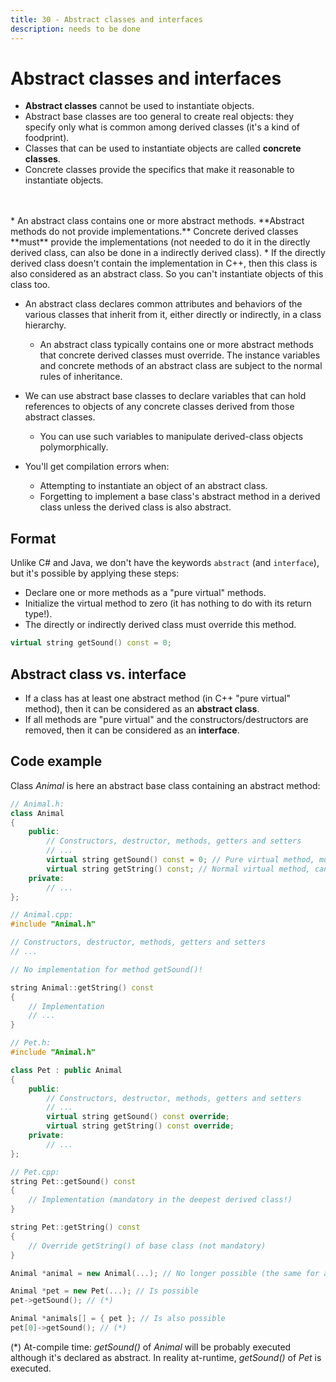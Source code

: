 ```yaml
---
title: 30 - Abstract classes and interfaces
description: needs to be done
---
```


# Abstract classes and interfaces

* **Abstract classes** cannot be used to instantiate objects.
* Abstract base classes are too general to create real objects: they specify only what is common among derived classes (it's a kind of foodprint).
* Classes that can be used to instantiate objects are called **concrete classes**.
* Concrete classes provide the specifics that make it reasonable to instantiate objects.
<br>
<br>
* An abstract class contains one or more abstract methods. **Abstract methods do not provide implementations.** 
Concrete derived classes **must** provide the implementations (not needed to do it in the directly derived class, can also be done in a indirectly derived class).
    * If the directly derived class doesn't contain the implementation in C++, then this class is also considered as an abstract class. So you can't instantiate objects of this class too.

* An abstract class declares common attributes and behaviors of the various classes that inherit from it, either directly or indirectly, in a class hierarchy.
    * An abstract class typically contains one or more abstract methods that concrete derived classes must override. The instance variables and concrete methods of an abstract class are subject to the normal rules of inheritance.

* We can use abstract base classes to declare variables that can hold references to objects of any concrete classes derived from those abstract classes.
    * You can use such variables to manipulate derived-class objects polymorphically.

* You'll get compilation errors when:
    * Attempting to instantiate an object of an abstract class.
    * Forgetting to implement a base class's abstract method in a derived class unless the derived class is also abstract.

## Format

Unlike C# and Java, we don't have the keywords `abstract` (and `interface`), but it's possible by applying these steps:
* Declare one or more methods as a "pure virtual" methods.
* Initialize the virtual method to zero (it has nothing to do with its return type!).
* The directly or indirectly derived class must override this method.

```cpp
virtual string getSound() const = 0;
```

## Abstract class vs. interface

* If a class has at least one abstract method (in C++ "pure virtual" method), then it can be considered as an **abstract class**. 
* If all methods are "pure virtual" and the constructors/destructors are removed, then it can be considered as an **interface**.

## Code example

Class *Animal* is here an abstract base class containing an abstract method:

```cpp
// Animal.h:
class Animal
{
    public:
        // Constructors, destructor, methods, getters and setters
        // ...
        virtual string getSound() const = 0; // Pure virtual method, must be overridden!
        virtual string getString() const; // Normal virtual method, can be overridden!
    private:
        // ...
};
```

```cpp
// Animal.cpp:
#include "Animal.h"

// Constructors, destructor, methods, getters and setters
// ...

// No implementation for method getSound()!

string Animal::getString() const
{
    // Implementation
    // ...
}
```

```cpp
// Pet.h:
#include "Animal.h"

class Pet : public Animal
{
    public:
        // Constructors, destructor, methods, getters and setters
        // ...
        virtual string getSound() const override;
        virtual string getString() const override;  
    private:
        // ...
};
```

```cpp
// Pet.cpp:
string Pet::getSound() const
{
    // Implementation (mandatory in the deepest derived class!)
}

string Pet::getString() const
{
    // Override getString() of base class (not mandatory)
}
```

```cpp
Animal *animal = new Animal(...); // No longer possible (the same for a stack object), class contains at least 1 abstract method!

Animal *pet = new Pet(...); // Is possible
pet->getSound(); // (*)

Animal *animals[] = { pet }; // Is also possible
pet[0]->getSound(); // (*)
```

(*) At-compile time: *getSound()* of *Animal* will be probably executed although it's declared as abstract. In reality at-runtime, *getSound()* of *Pet* is executed.